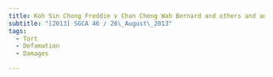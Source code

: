 ```yaml
---
title: Koh Sin Chong Freddie v Chan Cheng Wah Bernard and others and another appeal
subtitle: "[2013] SGCA 46 / 26\_August\_2013"
tags:
  - Tort
  - Defamation
  - Damages

---
```


